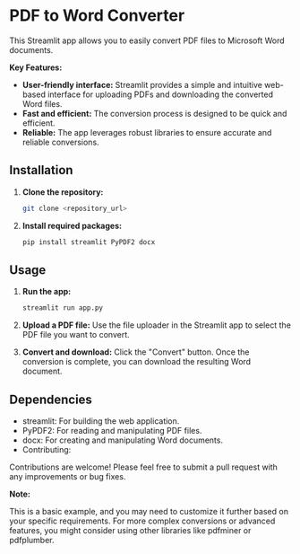 # PDF to Word Converter

This Streamlit app allows you to easily convert PDF files to Microsoft Word documents.

**Key Features:**

* **User-friendly interface:** Streamlit provides a simple and intuitive web-based interface for uploading PDFs and downloading the converted Word files.
* **Fast and efficient:** The conversion process is designed to be quick and efficient.
* **Reliable:** The app leverages robust libraries to ensure accurate and reliable conversions.

## Installation

1. **Clone the repository:**

    ```bash
    git clone <repository_url>
    ```

2. **Install required packages:**

    ```bash
    pip install streamlit PyPDF2 docx
    ```

## Usage

1. **Run the app:**

    ```bash
    streamlit run app.py 
    ```

2. **Upload a PDF file:**
   Use the file uploader in the Streamlit app to select the PDF file you want to convert.

3. **Convert and download:**
    Click the "Convert" button. Once the conversion is complete, you can download the resulting Word document.

## Dependencies

* streamlit: For building the web application.
* PyPDF2: For reading and manipulating PDF files.
* docx: For creating and manipulating Word documents.
* Contributing:

Contributions are welcome! Please feel free to submit a pull request with any improvements or bug fixes.

**Note:**

This is a basic example, and you may need to customize it further based on your specific requirements. For more complex conversions or advanced features, you might consider using other libraries like pdfminer or pdfplumber.
